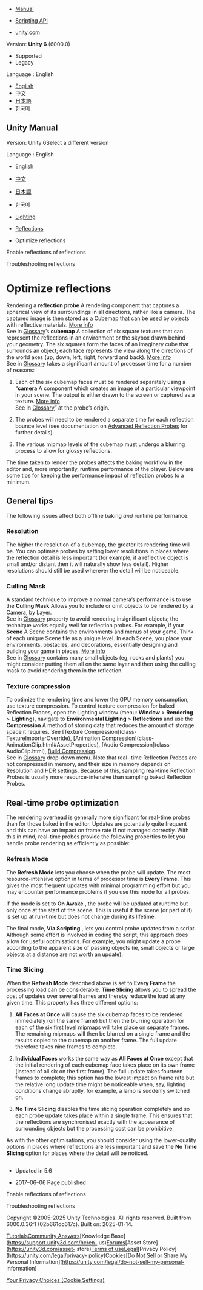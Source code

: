 [](https://docs.unity3d.com)

  * [Manual](../Manual/index.html)
  * [Scripting API](../ScriptReference/index.html)

  * [unity.com](https://unity.com/)

Version: **Unity 6** (6000.0)

  * Supported
  * Legacy

Language : English

  * [English](/Manual/RefProbePerformance.html)
  * [中文](/cn/current/Manual/RefProbePerformance.html)
  * [日本語](/ja/current/Manual/RefProbePerformance.html)
  * [한국어](/kr/current/Manual/RefProbePerformance.html)

[](https://docs.unity3d.com)

## Unity Manual

Version: Unity 6Select a different version

Language : English

  * [English](/Manual/RefProbePerformance.html)
  * [中文](/cn/current/Manual/RefProbePerformance.html)
  * [日本語](/ja/current/Manual/RefProbePerformance.html)
  * [한국어](/kr/current/Manual/RefProbePerformance.html)

  * [Lighting](LightingOverview.html)
  * [Reflections](reflections-landing.html)
  * Optimize reflections

[](ReflectionProbes-EnableReflectionsOfReflections.html)

Enable reflections of reflections

[](AdvancedRefProbe.html)

Troubleshooting reflections

# Optimize reflections

Rendering a **reflection probe** A rendering component that captures a
spherical view of its surroundings in all directions, rather like a camera.
The captured image is then stored as a Cubemap that can be used by objects
with reflective materials. [More info](class-ReflectionProbe.html)  
See in [Glossary](Glossary.html#ReflectionProbe)’s **cubemap** A collection of
six square textures that can represent the reflections in an environment or
the skybox drawn behind your geometry. The six squares form the faces of an
imaginary cube that surrounds an object; each face represents the view along
the directions of the world axes (up, down, left, right, forward and back).
[More info](class-Cubemap-landing.html)  
See in [Glossary](Glossary.html#Cubemap) takes a significant amount of
processor time for a number of reasons:

  1. Each of the six cubemap faces must be rendered separately using a “**camera** A component which creates an image of a particular viewpoint in your scene. The output is either drawn to the screen or captured as a texture. [More info](CamerasOverview.html)  
See in [Glossary](Glossary.html#Camera)” at the probe’s origin.

  2. The probes will need to be rendered a separate time for each reflection bounce level (see documentation on [Advanced Reflection Probes](AdvancedRefProbe.html) for further details).

  3. The various mipmap levels of the cubemap must undergo a blurring process to allow for glossy reflections.

The time taken to render the probes affects the baking workflow in the editor
and, more importantly, runtime performance of the player. Below are some tips
for keeping the performance impact of reflection probes to a minimum.

## General tips

The following issues affect both offline baking _and_ runtime performance.

### Resolution

The higher the resolution of a cubemap, the greater its rendering time will
be. You can optimise probes by setting lower resolutions in places where the
reflection detail is less important (for example, if a reflective object is
small and/or distant then it will naturally show less detail). Higher
resolutions should still be used wherever the detail will be noticeable.

### Culling Mask

A standard technique to improve a normal camera’s performance is to use the
**Culling Mask** Allows you to include or omit objects to be rendered by a
Camera, by Layer.  
See in [Glossary](Glossary.html#CullingMask) property to avoid rendering
insignificant objects; the technique works equally well for reflection probes.
For example, if your **Scene** A Scene contains the environments and menus of
your game. Think of each unique Scene file as a unique level. In each Scene,
you place your environments, obstacles, and decorations, essentially designing
and building your game in pieces. [More info](CreatingScenes.html)  
See in [Glossary](Glossary.html#Scene) contains many small objects (eg, rocks
and plants) you might consider putting them all on the same layer and then
using the culling mask to avoid rendering them in the reflection.

### Texture compression

To optimize the rendering time and lower the GPU memory consumption, use
texture compression. To control texture compression for baked Reflection
Probes, open the Lighting window (menu: **Window** > **Rendering** >
**Lighting**), navigate to **Environmental Lighting** > **Reflections** and
use the **Compression** A method of storing data that reduces the amount of
storage space it requires. See [Texture Compression](class-
TextureImporterOverride), [Animation Compression](class-
AnimationClip.html#AssetProperties), [Audio Compression](class-
AudioClip.html), [Build Compression](ReducingFilesize.html).  
See in [Glossary](Glossary.html#compression) drop-down menu. Note that real-
time Reflection Probes are not compressed in memory, and their size in memory
depends on Resolution and HDR settings. Because of this, sampling real-time
Reflection Probes is usually more resource-intensive than sampling baked
Reflection Probes.

## Real-time probe optimization

The rendering overhead is generally more significant for real-time probes than
for those baked in the editor. Updates are potentially quite frequent and this
can have an impact on frame rate if not managed correctly. With this in mind,
real-time probes provide the following properties to let you handle probe
rendering as efficiently as possible:

### Refresh Mode

The **Refresh Mode** lets you choose when the probe will update. The most
resource-intensive option in terms of processor time is **Every Frame**. This
gives the most frequent updates with minimal programming effort but you may
encounter performance problems if you use this mode for all probes.

If the mode is set to **On Awake** , the probe will be updated at runtime but
only once at the start of the scene. This is useful if the scene (or part of
it) is set up at run-time but does not change during its lifetime.

The final mode, **Via Scripting** , lets you control probe updates from a
script. Although some effort is involved in coding the script, this approach
does allow for useful optimisations. For example, you might update a probe
according to the apparent size of passing objects (ie, small objects or large
objects at a distance are not worth an update).

### Time Slicing

When the **Refresh Mode** described above is set to **Every Frame** the
processing load can be considerable. **Time Slicing** allows you to spread the
cost of updates over several frames and thereby reduce the load at any given
time. This property has three different options:

  1. **All Faces at Once** will cause the six cubemap faces to be rendered immediately (on the same frame) but then the blurring operation for each of the six first level mipmaps will take place on separate frames. The remaining mipmaps will then be blurred on a single frame and the results copied to the cubemap on another frame. The full update therefore takes nine frames to complete.

  2. **Individual Faces** works the same way as **All Faces at Once** except that the initial rendering of each cubemap face takes place on its own frame (instead of all six on the first frame). The full update takes fourteen frames to complete; this option has the lowest impact on frame rate but the relative long update time might be noticeable when, say, lighting conditions change abruptly, for example, a lamp is suddenly switched on.

  3. **No Time Slicing** disables the time slicing operation completely and so each probe update takes place within a single frame. This ensures that the reflections are synchronised exactly with the appearance of surrounding objects but the processing cost can be prohibitive.

As with the other optimisations, you should consider using the lower-quality
options in places where reflections are less important and save the **No Time
Slicing** option for places where the detail will be noticed.

  

##  

  * Updated in 5.6

  * 2017–06–06 Page published 

[](ReflectionProbes-EnableReflectionsOfReflections.html)

Enable reflections of reflections

[](AdvancedRefProbe.html)

Troubleshooting reflections

Copyright ©2005-2025 Unity Technologies. All rights reserved. Built from
6000.0.36f1 (02b661dc617c). Built on: 2025-01-14.

[Tutorials](https://learn.unity.com/)[Community
Answers](https://answers.unity3d.com)[Knowledge
Base](https://support.unity3d.com/hc/en-
us)[Forums](https://forum.unity3d.com)[Asset Store](https://unity3d.com/asset-
store)[Terms of
use](https://docs.unity3d.com/Manual/TermsOfUse.html)[Legal](https://unity.com/legal)[Privacy
Policy](https://unity.com/legal/privacy-
policy)[Cookies](https://unity.com/legal/cookie-policy)[Do Not Sell or Share
My Personal Information](https://unity.com/legal/do-not-sell-my-personal-
information)

[Your Privacy Choices (Cookie Settings)](javascript:void\(0\);)

